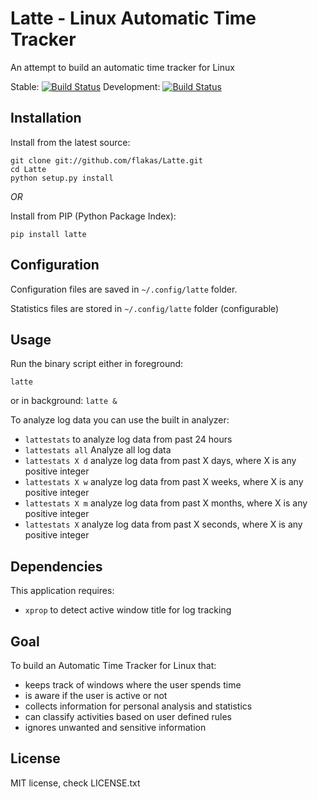 Latte - Linux Automatic Time Tracker
====================================

An attempt to build an automatic time tracker for Linux

Stable: [![Build Status](https://secure.travis-ci.org/flakas/Latte.png?branch=master)](http://travis-ci.org/flakas/Latte)
Development: [![Build Status](https://secure.travis-ci.org/flakas/Latte.png?branch=development)](http://travis-ci.org/flakas/Latte)

Installation
------------

Install from the latest source:

```
git clone git://github.com/flakas/Latte.git
cd Latte
python setup.py install
```

*OR*

Install from PIP (Python Package Index):

```
pip install latte
```

Configuration
-------------

Configuration files are saved in `~/.config/latte` folder.

Statistics files are stored in `~/.config/latte` folder (configurable)

Usage
-----

Run the binary script either in foreground:

`latte`

or in background:
`latte &`

To analyze log data you can use the built in analyzer:

- `lattestats` to analyze log data from past 24 hours
- `lattestats all`   Analyze all log data
- `lattestats X d` analyze log data from past X days, where X is any positive integer
- `lattestats X w` analyze log data from past X weeks, where X is any positive integer
- `lattestats X m` analyze log data from past X months, where X is any positive integer
- `lattestats X` analyze log data from past X seconds, where X is any positive integer

Dependencies
--------

This application requires:

- `xprop` to detect active window title for log tracking

Goal
----

To build an Automatic Time Tracker for Linux that:

- keeps track of windows where the user spends time
- is aware if the user is active or not
- collects information for personal analysis and statistics
- can classify activities based on user defined rules
- ignores unwanted and sensitive information

License
-------

MIT license, check LICENSE.txt
